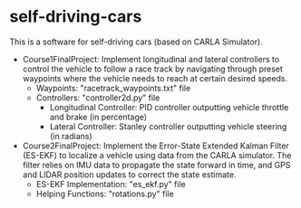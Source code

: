 # self-driving-cars
This is a software for self-driving cars (based on CARLA Simulator).
- Course1FinalProject: Implement longitudinal and lateral controllers to control the vehicle to follow a race track by navigating through preset waypoints where the vehicle needs to reach at certain desired speeds.
  - Waypoints: "racetrack_waypoints.txt" file
  - Controllers: "controller2d.py" file
    - Longitudinal Controller: PID controller outputting vehicle throttle and brake (in percentage)
    - Lateral Controller: Stanley controller outputting vehicle steering (in radians)
- Course2FinalProject: Implement the Error-State Extended Kalman Filter (ES-EKF) to localize a vehicle using data from the CARLA simulator. The filter relies on IMU data to propagate the state forward in time, and GPS and LIDAR position updates to correct the state estimate.
  - ES-EKF Implementation: "es_ekf.py" file
  - Helping Functions: "rotations.py" file
